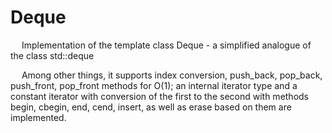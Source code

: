 # Deque

&emsp; Implementation of the template class Deque<T> - a simplified analogue of the class std::deque<T>

&emsp; Among other things, it supports index conversion, push_back, pop_back, push_front, pop_front methods for O(1); an internal iterator type and a constant iterator with conversion of the first to the second with methods begin, cbegin, end, cend, insert, as well as erase based on them are implemented.
